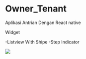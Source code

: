 # Owner_Tenant
Aplikasi Antrian Dengan React native

Widget

-Listview With Shipe
-Step Indicator

![](https://github.com/nurchulis/Owner/blob/master/WhatsApp%20Video%202019-01-02%20at%2021.34.44.gif)
